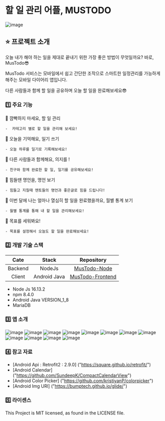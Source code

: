 # 할 일 관리 어플, MUSTODO
![image](https://user-images.githubusercontent.com/49343360/206905792-d861a207-7076-4126-9f41-d14a49429c34.png)


## ⭐ 프로젝트 소개

오늘 내가 해야 하는 일을 제대로 끝내기 위한 가장 좋은 방법이 무엇일까요? 바로, MusTodo😎

MusTodo 서비스는 모바일에서 쉽고 간단한 조작으로 스마트한 일정관리를 가능하게 해주는 모바일 다이어리 앱입니다.

다른 사람들과 함께 할 일을 공유하며 오늘 할 일을 완료해보세요😎

### 1️⃣ 주요 기능

🚩 깜빡하지 마세요, 할 일 관리

    -  카테고리 별로 할 일을 관리해 보세요!

🚩 오늘을 기억해요, 일기 쓰기

    - 오늘 하루를 일기로 기록해보세요!

🚩 다른 사람들과 함께해요, 의지를 !

    - 친구와 함께 완료한 할 일, 일기를 공유해보세요!

🚩 힘들땐 명언을, 명언 보기

    - 힘들고 지칠때 멘토들의 명언과 좋은글로 힘을 드립니다!

🚩 이번 달에 나는 얼마나 열심히 할 일을 완료했을까요, 월별 통계 보기

    - 월별 통계를 통해 내 할 일을 관리해보세요!

🚩 목표를 세워봐요!

    - 목표를 설정해서 오늘도 할 일을 완료해보세요!

### 2️⃣ 개발 기술 스택

|  Cate   |    Stack     |      Repository      |
| :-----: | :----------: | :------------------: |
| Backend |    NodeJs    |   [MusTodo-Node](https://github.com/ss021o/mustodo-node)   |
| Client  | Android Java | [MusTodo-Frontend](https://github.com/ss021o/mustodo-frontend) |

- Node Js 16.13.2
- npm 8.4.0
- Android Java VERSION_1_8
- MariaDB

### 3️⃣ 앱 소개
![image](https://user-images.githubusercontent.com/49343360/206907175-6c6b33fd-72de-4b6a-a471-0a9c97fcec32.png)
![image](https://user-images.githubusercontent.com/49343360/206907191-3309bd91-d4ab-4d04-880c-a620b7c3ac5b.png)
![image](https://user-images.githubusercontent.com/49343360/206907209-79bb4229-21bb-4a53-914a-741b2b8a477b.png)
![image](https://user-images.githubusercontent.com/49343360/206907222-f4c38beb-0690-47ab-b73e-c556e47a94cc.png)
![image](https://user-images.githubusercontent.com/49343360/206907236-3f3fb0b5-ec1c-4ddf-89da-a8b819e91487.png)
![image](https://user-images.githubusercontent.com/49343360/206909530-06781d5d-bcd3-47b8-9b05-055658bcc654.png)
![image](https://user-images.githubusercontent.com/49343360/206909519-278db3a7-b15a-45ab-bee2-6b9f3b10988c.png)
![image](https://user-images.githubusercontent.com/49343360/206909504-a0df2905-6fb5-4dc7-ae50-5ab311d63084.png)
![image](https://user-images.githubusercontent.com/49343360/206909556-4d10be7c-c0c4-4f6d-a373-c928aac23f4c.png)
![image](https://user-images.githubusercontent.com/49343360/206909566-ae06775a-01b5-46ab-8d79-1031709415c0.png)
![image](https://user-images.githubusercontent.com/49343360/206909596-34ec1db3-d823-4f0e-9dc3-1c739df148d6.png)
![image](https://user-images.githubusercontent.com/49343360/206909605-6cc3be28-6c34-450d-93d2-ab8c4c3c1b7d.png)


### 4️⃣ 참고 자료

- [Android Api : Retrofit2 : 2.9.0] ("https://square.github.io/retrofit/")
- [Android Calendar] ("https://github.com/SundeepK/CompactCalendarView")
- [Android Color Picker] ("https://github.com/kristiyanP/colorpicker")
- [Android Img URl] ("https://bumptech.github.io/glide/")

### 5️⃣ 라이센스

This Project is MIT licensed, as found in the LICENSE file.
